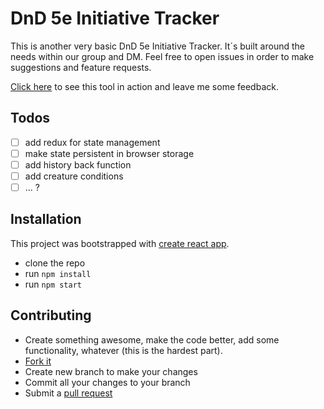 # DnD 5e Initiative Tracker

This is another very basic DnD 5e Initiative Tracker. It´s built around the needs within our group and DM. Feel free to open issues in order to make suggestions and feature requests. 

[Click here](https://aloco.github.io/5e-encounter-tracker/) to see this tool in action and leave me some feedback. 

## Todos

- [ ] add redux for state management
- [ ] make state persistent in browser storage
- [ ] add history back function
- [ ] add creature conditions
- [ ] ... ?

## Installation

This project was bootstrapped with [create react app](https://github.com/facebook/create-react-app). 

- clone the repo
- run `npm install`
- run `npm start`

## Contributing

* Create something awesome, make the code better, add some functionality,
  whatever (this is the hardest part).
* [Fork it](http://help.github.com/forking/)
* Create new branch to make your changes
* Commit all your changes to your branch
* Submit a [pull request](http://help.github.com/pull-requests/)